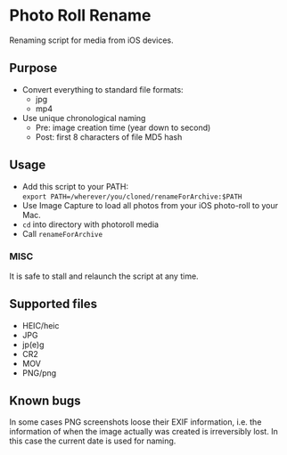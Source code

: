 # Photo Roll Rename

Renaming script for media from iOS devices.

## Purpose

* Convert everything to standard file formats:
  * jpg
  * mp4
* Use unique chronological naming
  * Pre: image creation time (year down to second)
  * Post: first 8 characters of file MD5 hash

## Usage

* Add this script to your PATH:  
`export PATH=/wherever/you/cloned/renameForArchive:$PATH`
* Use Image Capture to load all photos from your iOS photo-roll to your Mac.
* `cd` into directory with photoroll media
* Call `renameForArchive`

### MISC

It is safe to stall and relaunch the script at any time.

## Supported files

* HEIC/heic
* JPG
* jp(e)g
* CR2
* MOV
* PNG/png


## Known bugs

In some cases PNG screenshots loose their EXIF information, i.e. the information of when the image actually was created is irreversibly lost. In this case the current date is used for naming.
